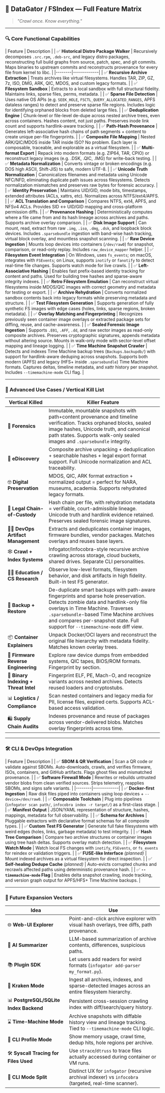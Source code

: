 ## 🐊 DataGator / FSIndex — Full Feature Matrix

> _"Crawl once. Know everything."_

---

### 🔍 Core Functional Capabilities

| Feature | Description |
| ✅ **Historical Distro Package Walker** | Recursively decomposes `.src.rpm`, `.deb-src`, and legacy distro packages, reconstructing full build graphs from source, patch, spec, and git commits. Maps binaries to upstream commits and reconstructs provenance for every file from kernel to libc. |
|--------|-------------|
| ✅ **Recursive Archive Extraction** | Treats archives like virtual filesystems. Handles TAR, ZIP, GZ, 7z, ISO, DMG, ARK, QIC, MDOS, and custom legacy formats. |
| ✅ **Filesystem Sandbox** | Extracts to a local sandbox with full structural fidelity. Maintains links, sparse files, perms, metadata. |
| ✅ **Sparse File Detection** | Uses native OS APIs (e.g. `SEEK_HOLE`, `FSCTL_QUERY_ALLOCATED_RANGES`, APFS dataless ranges) to detect and preserve sparse file regions. Includes logic for identifying orphaned blocks from deleted large files. |
| ✅ **Deduplication Engine** | Chunk-level or file-level de-dupe across nested archive trees, even across containers. Hashes content, not just paths. Preserves inode link count and supports hardlink-aware tracking. |
| ✅ **Path-Hash Provenance** | Generates left-associative hash chains of path segments + content to create unique per-file fingerprints. |
| ✅ **Composite File Mapping** | Nested ARK/QIC/MDOS inside TAR inside ISO? No problem. Each layer is composable, traceable, and explorable as a virtual filesystem. |
| ✅ **Multi-format Export** | Repack into modern formats (e.g. ZIP64, TAR, CPIO) or reconstruct legacy images (e.g. .DSK, .QIC, .IMG) for write-back testing. |
| ✅ **Metadata Normalization** | Converts vintage or broken encodings (e.g. DOS high ASCII, Shift-JIS) to safe, modern UTF-8. |
| ✅ **Unicode Truth Normalization** | Canonicalizes filenames and metadata using Unicode NFC/NFD, eliminating duplicate path issues across filesystems. Detects normalization mismatches and preserves raw bytes for forensic accuracy. |
| ✅ **Identity Preservation** | Maintains UID/GID, mode bits, timestamps, extended attributes (ACLs, xattrs, etc). Normalizes across NTFS/ext4/APFS. |
| ✅ **ACL Translation and Comparison** | Compares NTFS, ext4, APFS, and NFSv4 ACLs. Provides SID ↔ UID/GID mapping and cross-platform permission diffs. |
| ✅ **Provenance Hashing** | Deterministically computes where a file came from and its hash lineage across archives and paths. Supports archive overlay comparison. |
| ✅ **Disk Image Support** | Can mount, read, extract from raw `.img`, `.iso`, `.dmg`, `.dsk`, and loopback block devices. Includes `.sparsebundle` ingestion with band-wise hash tracking, virtual block overlay, and mountless snapshot scanning. |
| ✅ **Raw Device Ingestion** | Mounts loop devices into containers (`/dev/raw0`) for snapshot, comparison, or read-only replay. Includes `raw_device_mapper` helper. |
| ✅ **Filesystem Event Integration** | On Windows, uses `fs_events`; on macOS, integrates with `FSEvents`; on Linux, supports `inotify` or `fanotify` to detect real-time file changes. Supports watch mode for live crawls. |
| ✅ **Left-Associative Hashing** | Enables fast prefix-based identity tracking for content and paths. Used for building tree hashes and sparse-aware integrity indexes. |
| ✅ **Retro Filesystem Emulation** | Can reconstruct virtual filesystems inside MDOS/QIC images with correct geometry and metadata for testing or export. |
| ✅ **Archive Rehydration** | Converts normalized sandbox contents back into legacy formats while preserving metadata and structure. |
| ✅ **Test Filesystem Generation** | Supports generation of fully synthetic FS images with edge cases (holes, links, sparse regions, broken metadata). |
| ✅ **Overlay Matching and Fingerprinting** | Recognizes previously seen container image overlays or extracted package sets for diffing, reuse, and cache-awareness. |
| ✅ **Sealed Forensic Image Ingestion** | Supports `.E01`, `.AFF`, `.dd`, and raw sector images as read-only composite archives. Preserves cryptographic signatures, appends metadata without altering source. Mounts in walk-only mode with sector-level offset mapping and lineage logging. |
| ✅ **Time Machine Snapshot Crawler** | Detects and indexes Time Machine backup trees (`Backups.backupdb/`) with support for hardlink-aware deduping across snapshots. Supports both modern (APFS) and legacy (HFS+ inside `.sparsebundle`) Time Machine formats. Captures deltas, timeline metadata, and xattr history per snapshot. Includes `--timemachine-mode` CLI flag. |

---

### 🧠 Advanced Use Cases / Vertical Kill List

| Vertical Killed | Killer Feature |
|------------------|----------------|
| 🔐 **Forensics** | Immutable, mountable snapshots with path+content provenance and timeline verification. Tracks orphaned blocks, sealed image hashes, Unicode truth, and canonical path states. Supports walk-only sealed images and `.sparsebundle` integrity. |
| 📏 **eDiscovery** | Composite archive unpacking + deduplication + searchable hashes + legal export format support. Full Unicode normalization and ACL traceability. |
| 🤓 **Digital Preservation** | MDOS, QIC, ARK format extraction + normalized output = perfect for NARA, museums, academia. Supports rehydrated legacy formats. |
| 📄 **Legal Chain-of-Custody** | Hash chain per file, with rehydration metadata = verifiable, court-admissible lineage. Unicode truth and hardlink evidence retained. Preserves sealed forensic image signatures. |
| 👷️‍♂️ **DevOps Artifact Management** | Extracts and deduplicates container images, firmware bundles, vendor packages. Matches overlays and reuses base layers. |
| 🕸️ **Crawl + Index Systems** | Infogator/Infocobra-style recursive archive crawling across storage, cloud buckets, shared drives. Separate CLI personalities. |
| 🧑‍🏫 **Education / CS Research** | Observe low-level formats, filesystem behavior, and disk artifacts in high fidelity. Built-in test FS generator. |
| 💾 **Backup + Restore** | De-duplicate smart backups with path-aware fingerprints and sparse hole preservation. Detects zombie data and hardlink-only file overlays in Time Machine. Traverses `.sparsebundle`-based Time Machine archives and compares per-snapshot state. Full support for `--timemachine-mode` diff view. |
| 📦 **Container Explainers** | Unpack Docker/OCI layers and reconstruct the original file hierarchy with metadata fidelity. Matches known overlay trees. |
| 🛀 **Firmware Reverse Engineering** | Explore raw device dumps from embedded systems, QIC tapes, BIOS/ROM formats. Fingerprint by section. |
| 📝 **Binary Indexing + Threat Intel** | Fingerprint ELF, PE, Mach-O, and recognize variants across nested archives. Detects reused loaders and cryptostubs. |
| 📊 **Logistics / Compliance** | Scan nested containers and legacy media for PII, license files, expired certs. Supports ACL-based access validation. |
| 🛍️ **Supply Chain Audits** | Indexes provenance and reuse of packages across vendor-delivered blobs. Matches overlay fingerprints across time. |

---

### 🛠️ CLI & DevOps Integration

| Feature | Description |
| ✅ **SBOM & QR Verification** | Scan a QR code or validate against SBOMs. Auto-downloads, crawls, and verifies firmware, ISOs, containers, and GitHub artifacts. Flags ghost files and mismatched provenance. |
| ✅ **Software Firewall Mode** | Rewrites or rebuilds untrusted vendor blobs from clean verified sources. Strips telemetry, reapplies SBOMs, and signs safe variants. |
|--------|-------------|
| ✅ **Docker-first Ingestion** | Raw disk files piped into containers using loop devices + `--device=/dev/raw0`. |
| ✅ **Composable Toolchain** | Plug into pipelines (`infogator scan path/`, `infocobra index -r target/`) as a first-class stage. |
| ✅ **Manifest Output** | JSON/YAML representation of structure, hashes, mappings, metadata for full observability. |
| ✅ **Schema for Archives** | Pluggable extractors with declarative format schemas for all composite types. |
| ✅ **Custom Test FS Generator** | Generate full fake filesystems with weird edges (holes, links, garbage metadata) to test integrity. |
| ✅ **Hash Tree Comparison** | Compare two archive structures or container images using tree hash deltas. Supports overlay match detection. |
| ✅ **Filesystem Watch Mode** | Watch local FS changes with `inotify`, `FSEvents`, or `fs_events` for reindex or validation triggers. |
| ✅ **FUSE-like Interface** *(planned)* | Mount indexed archives as a virtual filesystem for direct inspection. |
| ✅ **Self-healing Dedupe Cache** *(planned)* | Auto-evicts corrupted chunks and recrawls affected paths using deterministic provenance hash. |
| ✅ **`--timemachine-mode` Flag** | Enables delta snapshot crawling, inode tracking, and version graph output for APFS/HFS+ Time Machine backups. |

---

### 🚀 Future Expansion Vectors

| Idea | Use |
|------|-----|
| 🌐 **Web-UI Explorer** | Point-and-click archive explorer with visual hash overlays, tree diffs, path provenance. |
| 🧠 **AI Summarizer** | LLM-based summarization of archive contents, differences, suspicious paths. |
| 📚 **Plugin SDK** | Let users add readers for weird formats (`infogator add-parser my_format.py`). |
| 🐐 **Kraken Mode** | Ingest all archives, indexes, and sparse-detected images across an entire filesystem hierarchy. |
| 📊 **PostgreSQL/SQLite Index Backend** | Persistent cross-session crawling index with diff/search/query history. |
| ⌛ **Time-Machine Mode** | Archive snapshots with diffable history view and lineage tracking. Tied to `--timemachine-mode` CLI logic. |
| 🔢 **CLI Profile Mode** | Show memory usage, crawl time, dedup hits, hole regions per archive. |
| 🛠️ **Syscall Tracing for Files Used** | Use `strace`/`dtruss` to trace files actually accessed during container or VM runs. |
| 🔧 **CLI Mode Split** | Distinct UX for `infogator` (recursive archival indexer) vs `infocobra` (targeted, real-time scanner). |


